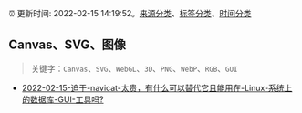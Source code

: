 :alarm_clock: 更新时间: 2022-02-15 14:19:52。[来源分类](../README.md)、[标签分类](../TAGS.md)、[时间分类](../TIMELINE.md)

## Canvas、SVG、图像


> 关键字：`Canvas`、`SVG`、`WebGL`、`3D`、`PNG`、`WebP`、`RGB`、`GUI`



- [2022-02-15-迫于-navicat-太贵，有什么可以替代它且能用在-Linux-系统上的数据库-GUI-工具吗?](https://www.v2ex.com/t/834061) 